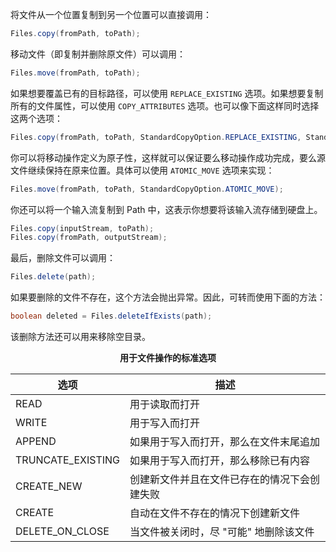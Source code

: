 将文件从一个位置复制到另一个位置可以直接调用：

```java
Files.copy(fromPath, toPath);
```

移动文件（即复制并删除原文件）可以调用：

```java
Files.move(fromPath, toPath);
```

如果想要覆盖已有的目标路径，可以使用 `REPLACE_EXISTING` 选项。如果想要复制所有的文件属性，可以使用 `COPY_ATTRIBUTES` 选项。也可以像下面这样同时选择这两个选项：

```java
Files.copy(fromPath, toPath, StandardCopyOption.REPLACE_EXISTING, StandardCopyOption.COPY_ATTRIBUTES);
```

你可以将移动操作定义为原子性，这样就可以保证要么移动操作成功完成，要么源文件继续保持在原来位置。具体可以使用 `ATOMIC_MOVE` 选项来实现：

```java
Files.move(fromPath, toPath, StandardCopyOption.ATOMIC_MOVE);
```

你还可以将一个输入流复制到 Path 中，这表示你想要将该输入流存储到硬盘上。

```java
Files.copy(inputStream, toPath);
Files.copy(fromPath, outputStream);
```

最后，删除文件可以调用：

```java
Files.delete(path);
```

如果要删除的文件不存在，这个方法会抛出异常。因此，可转而使用下面的方法：

```java
boolean deleted = Files.deleteIfExists(path);
```

该删除方法还可以用来移除空目录。

<center><b>用于文件操作的标准选项</b></center>

| 选项              | 描述                                         |
| ----------------- | -------------------------------------------- |
| READ              | 用于读取而打开                               |
| WRITE             | 用于写入而打开                               |
| APPEND            | 如果用于写入而打开，那么在文件末尾追加       |
| TRUNCATE_EXISTING | 如果用于写入而打开，那么移除已有内容         |
| CREATE_NEW        | 创建新文件并且在文件已存在的情况下会创建失败 |
| CREATE            | 自动在文件不存在的情况下创建新文件           |
| DELETE_ON_CLOSE   | 当文件被关闭时，尽 "可能" 地删除该文件       |

